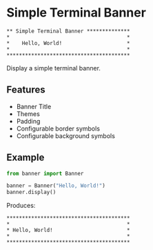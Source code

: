 # Simple Terminal Banner

```
** Simple Terminal Banner **************
*                                      *
*    Hello, World!                     *
*                                      *
****************************************
```

Display a simple terminal banner.

## Features

* Banner Title
* Themes
* Padding
* Configurable border symbols
* Configurable background symbols

## Example

```python
from banner import Banner

banner = Banner("Hello, World!")
banner.display()
```

Produces:

```
****************************************
*                                      *
* Hello, World!                        *
*                                      *
****************************************
```